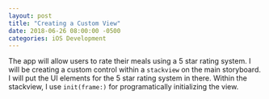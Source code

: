 ```yaml
---
layout: post
title: "Creating a Custom View"
date: 2018-06-26 08:00:00 -0500
categories: iOS Development 
---
```


The app will allow users to rate their meals using a 5 star rating system. I will be creating a custom control within a `stackview` on the main storyboard. I will put the UI elements for the 5 star rating system in there. Within the stackview, I use `init(frame:)` for programatically initializing the view. 




